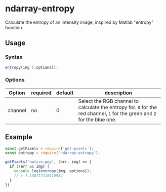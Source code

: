 # ndarray-entropy

Calculate the entropy of an intensity image, inspired by Matlab "entropy" function.

## Usage

### Syntax

```js
entropy(img [,options]);
```

### Options

Option  | required | default | description
------- | -------- | ------- | -----------
channel | no       | 0       | Select the RGB channel to calculate the entropy for. `0` for the red channel, `1` for the green and `2` for the blue one.

## Example

```js
const getPixels = require('get-pixels');
const entropy = require('ndarray-entropy');

getPixels('nature.png', (err, img) => {
  if (!err && img) {
    console.log(entropy(img, options));
    // > 7.140717410116984
  }
})
```
